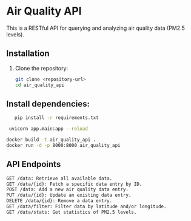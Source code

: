 # Air Quality API

This is a RESTful API for querying and analyzing air quality data (PM2.5 levels).

## Installation

1. Clone the repository:
   ```bash
   git clone <repository-url>
   cd air_quality_api
   
## Install dependencies:
 ```bash
    pip install -r requirements.txt

```

 ```bash
  uvicorn app.main:app --reload
```

 ```bash
docker build -t air_quality_api .
docker run -d -p 8000:8000 air_quality_api
```

##  API Endpoints
```bash
GET /data: Retrieve all available data.
GET /data/{id}: Fetch a specific data entry by ID.
POST /data: Add a new air quality data entry.
PUT /data/{id}: Update an existing data entry.
DELETE /data/{id}: Remove a data entry.
GET /data/filter: Filter data by latitude and/or longitude.
GET /data/stats: Get statistics of PM2.5 levels.


